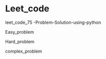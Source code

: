 # Leet_code
leet_code_75 -Problem-Solution-using-python

Easy_problem

Hard_problem 

complex_problem

